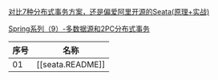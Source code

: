 [对比7种分布式事务方案，还是偏爱阿里开源的Seata(原理+实战)](https://juejin.cn/post/7022800217518899237#heading-46)

[Spring系列（9）-多数据源和2PC分布式事务](https://segmentfault.com/a/1190000022295119)

| 序号 | 名称 |
| ---- | ---- |
| 01   | [[seata.README]]     |
